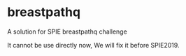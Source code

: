 # breastpathq
A solution for SPIE breastpathq challenge

It cannot be use directly now, We will fix it before SPIE2019.
